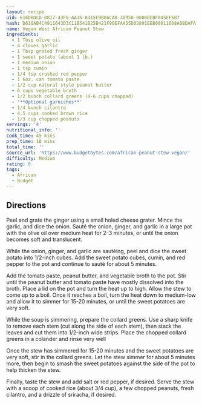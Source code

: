 ```yaml
---
layout: recipe
uid: 616DBDCD-0817-43F0-AA36-8315E9B86CA8-30958-00000EBF845EF6B7
hash: D610AB4C4911643D3C11B541B25B421F90EFAA55D02891EEB08811608A0BDAFA
name: Vegan West African Peanut Stew
ingredients:
  - 1 Tbsp olive oil
  - 4 cloves garlic
  - 1 Tbsp grated fresh ginger
  - 1 sweet potato (about 1 lb.)
  - 1 medium onion
  - 1 tsp cumin
  - 1/4 tsp crushed red pepper
  - 1 6oz. can tomato paste
  - 1/2 cup natural style peanut butter
  - 6 cups vegetable broth
  - 1/2 bunch collard greens (4-6 cups chopped)
  - '**Optional garnishes**'
  - 1/4 bunch cilantro
  - 4.5 cups cooked brown rice
  - 1/3 cup chopped peanuts
servings: '4'
nutritional_info: ''
cook_time: 45 mins
prep_time: 10 mins
total_time: ''
source_url: 'https://www.budgetbytes.com/african-peanut-stew-vegan/'
difficulty: Medium
rating: 0
tags:
  - African
  - Budget
---
```


## Directions

Peel and grate the ginger using a small holed cheese grater. Mince the garlic, and dice the onion. Sauté the onion, ginger, and garlic in a large pot with the olive oil over medium heat for 2-3 minutes, or until the onion becomes soft and translucent.

While the onion, ginger, and garlic are sautéing, peel and dice the sweet potato into 1/2-inch cubes. Add the sweet potato cubes, cumin, and red pepper to the pot and continue to sauté for about 5 minutes.

Add the tomato paste, peanut butter, and vegetable broth to the pot. Stir until the peanut butter and tomato paste have mostly dissolved into the broth. Place a lid on the pot and turn the heat up to high. Allow the stew to come up to a boil. Once it reaches a boil, turn the heat down to medium-low and allow it to simmer for 15-20 minutes, or until the sweet potatoes are very soft.

While the soup is simmering, prepare the collard greens. Use a sharp knife to remove each stem (cut along the side of each stem), then stack the leaves and cut them into 1/2-inch wide strips. Place the chopped collard greens in a colander and rinse very well

Once the stew has simmered for 15-20 minutes and the sweet potatoes are very soft, stir in the collard greens. Let the stew simmer for about 5 minutes more, then begin to smash the sweet potatoes against the side of the pot to help thicken the stew.

Finally, taste the stew and add salt or red pepper, if desired. Serve the stew with a scoop of cooked rice (about 3/4 cup), a few chopped peanuts, fresh cilantro, and a drizzle of sriracha, if desired.
